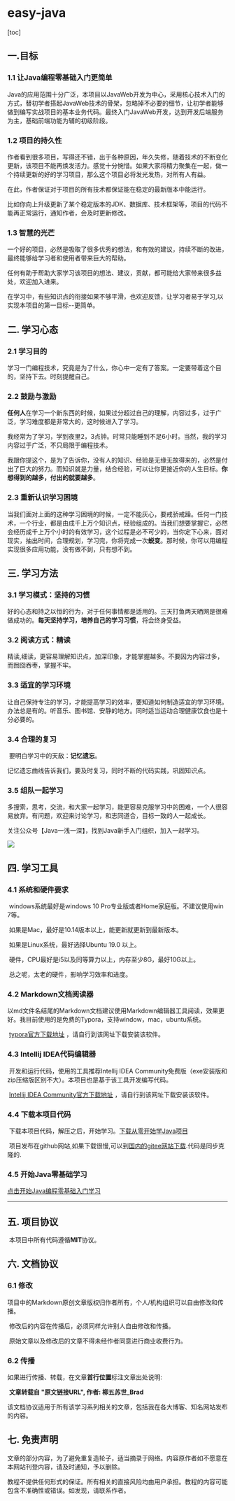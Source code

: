 # easy-java

[toc]

## 一.目标

### 1.1 让Java编程零基础入门更简单

​		Java的应用范围十分广泛，本项目以JavaWeb开发为中心，采用核心技术入门的方式，替初学者搭起JavaWeb技术的骨架，忽略掉不必要的细节，让初学者能够做到编写实战项目的基本业务代码。最终入门JavaWeb开发，达到开发后端服务为主，基础前端功能为辅的初级阶段。

### 1.2 项目的持久性

​		作者看到很多项目，写得还不错，出于各种原因，年久失修，随着技术的不断变化更新，该项目不能再焕发活力。感觉十分惋惜。如果大家将精力聚集在一起，做一个持续更新的好的学习项目，那么这个项目必将发光发热，对所有人有益。      

​		在此，作者保证对于项目的所有技术都保证能在稳定的最新版本中能运行。

​		比如你向上升级更新了某个稳定版本的JDK、数据库、技术框架等，项目的代码不能再正常运行，通知作者，会及时更新修改。

### 1.3 智慧的光芒

​		一个好的项目，必然是吸取了很多优秀的想法，和有效的建议，持续不断的改进，最终能够给学习者和使用者带来巨大的帮助。

​		任何有助于帮助大家学习该项目的想法、建议，贡献，都可能给大家带来很多益处，欢迎加入进来。

​		在学习中，有些知识点的衔接如果不够平滑，也欢迎反馈，让学习者易于学习,以实现本项目的第一目标--更简单。



## 二. 学习心态

### 2.1 学习目的

​		学习一门编程技术，究竟是为了什么，你心中一定有了答案。一定要带着这个目的，坚持下去。时刻提醒自己。

### 2.2 鼓励与激励

​		**任何人**在学习一个新东西的时候，如果过分超过自己的理解，内容过多，过于广泛，学习难度都是非常大的，这时候进入了学习。

​		我经常为了学习，学到夜里2，3点钟。时常只能睡到不足6小时。当然，我的学习内容过于广泛，不只局限于编程技术。

​		我跟你提这个，是为了告诉你，没有人的知识、经验是无缘无故得来的，必然是付出了巨大的努力。而知识就是力量，结合经验，可以让你更接近你的人生目标。**你想得到的越多，付出的就要越多**。

### 2.3 重新认识学习困境

​		当我们面对上面的这种学习困境的时候，一定不能灰心，要戒骄戒躁。任何一门技术，一个行业，都是由成千上万个知识点，经验组成的。当我们想要掌握它，必然会经历成千上万个小时的有效学习，这个过程是必不可少的，当你定下心来，面对现实，抽出时间，合理规划，学习完，你将完成一次**蜕变**。那时候，你可以用编程实现很多应用功能，没有做不到，只有想不到。

## 三. 学习方法

### 3.1 学习模式：坚持的习惯

​		好的心态和持之以恒的行为，对于任何事情都是适用的。三天打鱼两天晒网是很难做成功的。**每天坚持学习，培养自己的学习习惯**，将会终身受益。

### 3.2 阅读方式：精读

​		精读,细读，更容易理解知识点，加深印象，才能掌握越多。不要因为内容过多，而囫囵吞枣，掌握不牢。

### 3.3 适宜的学习环境

​		让自己保持专注的学习，才能提高学习的效率，要知道如何制造适宜的学习环境。办法总是有的。听音乐、图书馆、安静的地方。同时适当运动合理健康饮食也是十分必要的。

### 3.4 合理的复习

​		要明白学习中的天敌：**记忆遗忘**。

​		记忆遗忘曲线告诉我们，要及时复习，同时不断的代码实践，巩固知识点。

### 3.5 组队一起学习

​		多搜索，思考，交流，和大家一起学习，能更容易克服学习中的困难，一个人很容易放弃。有问题，欢迎来讨论学习，和志同道合，目标一致的人一起成长。

关注公众号【Java一浅一深】，找到Java新手入门组织，加入一起学习。

![](https://imgconvert.csdnimg.cn/aHR0cHM6Ly91cGxvYWQtaW1hZ2VzLmppYW5zaHUuaW8vdXBsb2FkX2ltYWdlcy8yMzMwNTM1My01NzQyMzhmOTNhY2Q4NDgzLkpQRw?x-oss-process=image/format,png)

## 四. 学习工具
### 4.1 系统和硬件要求

​		windows系统最好是windows 10 Pro专业版或者Home家庭版。不建议使用win 7等。

​		如果是Mac，最好是10.14版本以上，能更新就更新到最新版本。

​		如果是Linux系统，最好选择Ubuntu 19.0 以上。

​		硬件，CPU最好是i5以及同等算力以上，内存至少8G，最好10G以上。

​		总之呢，太老的硬件，影响学习效率和进度。

### 4.2 Markdown文档阅读器

​		以md文件名结尾的Markdown文档建议使用Markdown编辑器工具阅读，效果更好。我目前使用的是免费的Typora，支持window，mac，ubuntu系统。

​		[typora官方下载地址](https://typora.io/)  ，请自行到该网址下载安装该软件。

### 4.3 Intellij IDEA代码编辑器
​		开发和运行代码，使用的工具推荐Intellij IDEA Community免费版（exe安装版和zip压缩版区别不大）。本项目也是基于该工具开发编写代码。

​		[Intellij IDEA Community官方下载地址](https://www.jetbrains.com/idea/download/#section=windows) ，请自行到该网址下载安装该软件。

### 4.4 下载本项目代码

​		下载本项目代码，解压之后，开始学习。[下载从零开始学Java项目](https://github.com/BradYan/easy-java/archive/master.zip)

​		项目发布在github网站,如果下载很慢,可以到[国内的gitee网站下载](https://gitee.com/BradYan/easy-java.git).代码是同步克隆的.

### 4.5 开始Java零基础学习

[点击开始Java编程零基础入门学习](https://github.com/BradYan/easy-java/blob/master/开始Java编程零基础入门学习.md)

-----------------------------------------------------------------------------------------------------------------------------------

## 五. 项目协议

​		本项目中所有代码遵循**MIT**协议。

## 六. 文档协议

### 6.1 修改

​		项目中的Markdown原创文章版权归作者所有，个人/机构组织可以自由修改和传播。

​		修改后的内容在传播后，必须同样允许别人自由修改和传播。

​		原始文章以及修改后的文章不得未经作者同意进行商业收费行为。


### 6.2 传播

​		如果进行传播、转载，在文章**首行位置**标注文章出处说明:

​		**文章转载自 "原文链接URL",   作者:  柳五苏世_Brad**

该文档协议适用于所有该学习系列相关的文章，包括我在各大博客、知名网站发布的内容。

## 七. 免责声明

文章的部分内容，为了避免重复造轮子，适当摘录于网络。内容原作者如不愿意在本网站刊登内容，请及时通知，予以删除。

教程不提供任何形式的保证。所有相关的直接风险均由用户承担。教程的内容可能包含不准确性或错误。如发现，请联系作者。
